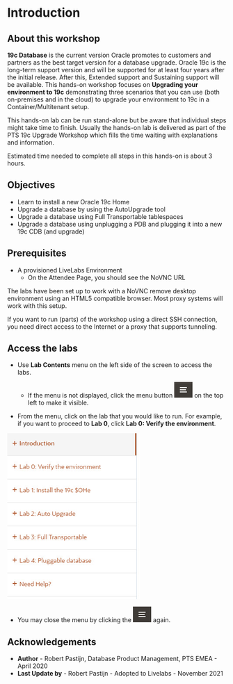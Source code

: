 # Introduction #

## About this workshop ##

**19c Database** is the current version Oracle promotes to customers and partners as the best target version for a database upgrade. Oracle 19c is the long-term support version and will be supported for at least four years after the initial release. After this, Extended support and Sustaining support will be available. This hands-on workshop focuses on **Upgrading your environment to 19c** demonstrating three scenarios that you can use (both on-premises and in the cloud) to upgrade your environment to 19c in a Container/Multitenant setup.

This hands-on lab can be run stand-alone but be aware that individual steps might take time to finish. Usually the hands-on lab is delivered as part of the PTS 19c Upgrade Workshop which fills the time waiting with explanations and information.

Estimated time needed to complete all steps in this hands-on is about 3 hours.

## Objectives ##

- Learn to install a new Oracle 19c Home
- Upgrade a database by using the AutoUpgrade tool
- Upgrade a database using Full Transportable tablespaces
- Upgrade a database using unplugging a PDB and plugging it into a new 19c CDB (and upgrade)

## Prerequisites ##

- A provisioned LiveLabs Environment
    - On the Attendee Page, you should see the NoVNC URL

 The labs have been set up to work with a NoVNC remove desktop environment using an HTML5 compatible browser. Most proxy systems will work with this setup.

 If you want to run (parts) of the workshop using a direct SSH connection, you need direct access to the Internet or a proxy that supports tunneling.

## Access the labs

- Use **Lab Contents** menu on the left side of the screen to access the labs.
    - If the menu is not displayed, click the menu button ![](./images/menu-button.png) on the top left to make it visible.

- From the menu, click on the lab that you would like to run. For example, if you want to proceed to **Lab 0**, click **Lab 0: Verify the environment**.

 ![](./images/menu.jpg "")

- You may close the menu by clicking the  ![](./images/menu-button.png "") again.

## Acknowledgements ##

- **Author** - Robert Pastijn, Database Product Management, PTS EMEA - April 2020
- **Last Update by** - Robert Pastijn - Adopted to Livelabs - November 2021
